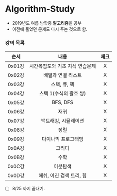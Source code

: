 # Algorithm-Study

* 2019년도 여름 방학중 <strong>알고리즘</strong>을 공부
* 이전에 풀었던 문제도 다시 푸는 것으로 함.

### 강의 목록

| 순서 | 내용 | 체크 |
|:---:|:---:|:---:|
| 0x01강 | 시간복잡도와 기초 지식 연습문제 | X |
| 0x02강 | 배열과 연결 리스트 | X |
| 0x03강 | 스택, 큐, 덱 | X |
| 0x04강 | 스택 1(수식의 괄호 쌍) | X |
| 0x05강 | BFS, DFS | X |
| 0x06강 | 재귀 | X |
| 0x07강 | 백트래킹, 시뮬레이션 | X |
| 0x08강 | 정렬 | X |
| 0x09강 | 다이나믹 프로그래밍 | X |
| 0x0A강 | 그리디 | X |
| 0x0B강 | 수학 | X |
| 0x0C강 | 이분탐색 | X |
| 0x0D강 | 해쉬, 이진 검색 트리, 힙 | X |


- [ ] 8/25 까지 끝내기.
